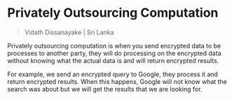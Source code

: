 # Privately Outsourcing Computation

> Vidath Dissanayake | Sri Lanka

Privately outsourcing computation is when you send encrypted data to be processes to another party, they will do processing on the encrypted data without knowing what the actual data is and will return encrypted results.

For example, we send an encrypted query to Google, they process it and return encrypted results. When this happens, Google will not know what the search was about but we will get the results that we are looking for.